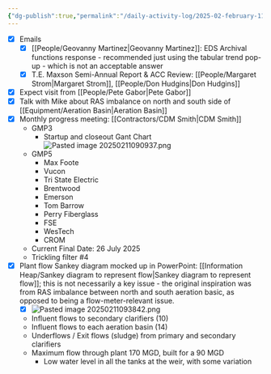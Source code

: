 ```yaml
---
{"dg-publish":true,"permalink":"/daily-activity-log/2025-02-february-11/","noteIcon":"","created":"2025-02-11T09:02:24.982-06:00"}
---
```



- [x] Emails
	- [x] [[People/Geovanny Martinez\|Geovanny Martinez]]: EDS Archival functions response - recommended just using the tabular trend pop-up - which is not an acceptable answer
	- [x] T.E. Maxson Semi-Annual Report & ACC Review: [[People/Margaret Strom\|Margaret Strom]], [[People/Don Hudgins\|Don Hudgins]]
- [x] Expect visit from [[People/Pete Gabor\|Pete Gabor]]
- [x] Talk with Mike about RAS imbalance on north and south side of [[Equipment/Aeration Basin\|Aeration Basin]] 
- [x] Monthly progress meeting: [[Contractors/CDM Smith\|CDM Smith]]
	- GMP3
		- Startup and closeout Gant Chart![Pasted image 20250211090937.png](/img/user/Pasted%20image%2020250211090937.png)
	- GMP5
		-  Max Foote
		-  Vucon
		- Tri State Electric
		- Brentwood
		- Emerson
		- Tom Barrow
		-  Perry Fiberglass
		- FSE
		-  WesTech
		-  CROM
	- Current Final Date: 26 July 2025
	- Trickling filter #4
- [x] Plant flow Sankey diagram mocked up in PowerPoint: [[Information Heap/Sankey diagram to represent flow\|Sankey diagram to represent flow]]; this is not necessarily a key issue - the original inspiration was from RAS imbalance between north and south  aeration basic, as opposed to being a flow-meter-relevant issue.
	- [x] ![Pasted image 20250211093842.png](/img/user/Pasted%20image%2020250211093842.png)
	- Influent flows to secondary clarifiers (10)
	- Influent flows to each aeration basin (14)
	- Underflows / Exit flows (sludge) from primary and secondary clarifiers
	- Maximum flow through plant 170 MGD, built for a 90 MGD
		- Low water level in all the tanks at the weir, with some variation